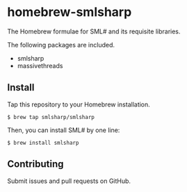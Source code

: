 # homebrew-smlsharp

The Homebrew formulae for SML# and its requisite libraries.

The following packages are included.
* smlsharp
* massivethreads

## Install

Tap this repository to your Homebrew installation.
```
$ brew tap smlsharp/smlsharp
```
Then, you can install SML# by one line:
```
$ brew install smlsharp
```

## Contributing

Submit issues and pull requests on GitHub.
